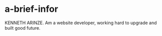 # a-brief-infor 
KENNETH ARINZE.
Am a website developer, working hard to upgrade and built good future.